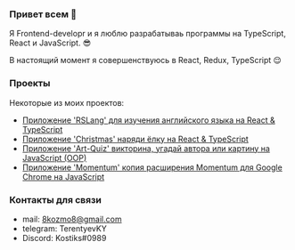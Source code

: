 ### Привет всем 👋

Я Frontend-developr и я люблю разрабатываь программы на TypeScript, React и JavaScript. 😎

В настоящий момент я совершенствуюсь в React, Redux, TypeScript 😌

### Проекты

Некоторые из моих проектов:

- [Приложение 'RSLang' для изучения английского языка на React & TypeScript](https://rolling-scopes-school.github.io/constantinetu-JSFE2021Q3/rslang/)
- [Приложение 'Christmas' наряди ёлку на React & TypeScript](https://rolling-scopes-school.github.io/constantinetu-JSFE2021Q3/christmas-task-part2/#%D0%B4%D0%BE%D0%BC%D0%B0%D1%88%D0%BD%D1%8F%D1%8F)
- [Приложение 'Art-Quiz' викторина, угадай автора или картину на JavaScript (OOP)](https://rolling-scopes-school.github.io/constantinetu-JSFE2021Q3/art-quiz/)
- [Приложение 'Momentum' копия расширения Momentum для Google Chrome на JavaScript](https://rolling-scopes-school.github.io/constantinetu-JSFE2021Q3/momentum/)

### Контакты для связи

- mail: 8kozmo8@gmail.com
- telegram: TerentyevKY
- Discord: Kostiks#0989
